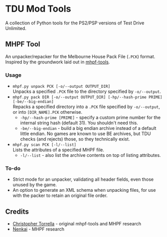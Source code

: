 # TDU Mod Tools

A collection of Python tools for the PS2/PSP versions of Test Drive Unlimited.

## MHPF Tool
An unpacker/repacker for the Melbourne House Pack File (`.PCK`) format. Inspired by the groundwork laid out in [mhpf-tools](https://github.com/christorrella/mhpf-tools).

### Usage
* `mhpf.py unpack PCK [-o/--output OUTPUT_DIR]` \
  Unpacks a specified `.PCK` file to the directory specified by `-o/--output`.
* `mhpf.py pack DIR [-o/--output OUTPUT_DIR] [-hp/--hash-prime PRIME] [-be/--big-endian]` \
  Repacks a specified directory into a `.PCK` file specified by `-o/--output`, or into `[DIR_NAME].PCK` otherwise.
  * `-hp/--hash-prime [PRIME]` - specify a custom prime number for the internal string hash (default 31). You shouldn't need this.
  * `-be/--big-endian` - build a big endian archive instead of a default little endian. No games are known to use BE archives,
    but TDU checks (and rejects) those, so they technically exist.
* `mhpf.py scan PCK [-l/--list]` \
  Lists the attributes of a specified MHPF file.
  * `-l/--list` - also list the archive contents on top of listing attributes.

### To-do
* Strict mode for an unpacker, validating all header fields, even those unused by the game.
* An option to generate an XML schema when unpacking files, for use with the packer to retain an original file order.

## Credits
* [Christopher Torrella](https://github.com/christorrella) - original mhpf-tools and MHPF research
* [Nenkai](https://github.com/Nenkai) - MHPF research
